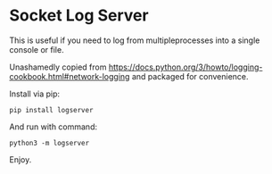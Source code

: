 # Socket Log Server

This is useful if you need to log from multipleprocesses into a single console
or file.

Unashamedly copied from
https://docs.python.org/3/howto/logging-cookbook.html#network-logging and
packaged for convenience.


Install via pip:

    pip install logserver


And run with command:

    python3 -m logserver


Enjoy.
